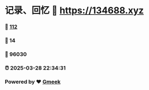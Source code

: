 # 记录、回忆 :link: https://134688.xyz 
### :page_facing_up: [112](https://134688.xyz/tag.html) 
### :speech_balloon: 14 
### :hibiscus: 96030 
### :alarm_clock: 2025-03-28 22:34:31 
### Powered by :heart: [Gmeek](https://github.com/Meekdai/Gmeek)
